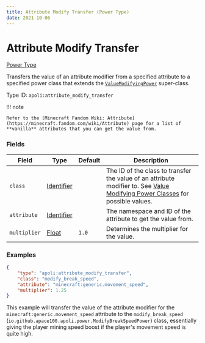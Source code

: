 ```yaml
---
title: Attribute Modify Transfer (Power Type)
date: 2021-10-06
---
```


# Attribute Modify Transfer

[Power Type](../power_types.md)

Transfers the value of an attribute modifier from a specified attribute to a specified power class that extends the [`ValueModifyingPower`](https://github.com/apace100/apoli/blob/master/src/main/java/io/github/apace100/apoli/power/ValueModifyingPower.java) super-class.

Type ID: `apoli:attribute_modify_transfer`

!!! note

    Refer to the [Minecraft Fandom Wiki: Attribute](https://minecraft.fandom.com/wiki/Attribute) page for a list of **vanilla** attributes that you can get the value from.


### Fields

Field | Type | Default | Description
------|------|---------|-------------
`class` | [Identifier](../data_types/identifier.md) | | The ID of the class to transfer the value of an attribute modifier to. See [Value Modifying Power Classes](../../misc/extras/value_modifying_power_classes.md) for possible values.
`attribute` | [Identifier](../data_types/identifier.md) | | The namespace and ID of the attribute to get the value from.
`multiplier` | [Float](../data_types/float.md) | `1.0` | Determines the multiplier for the value.
 

### Examples

```json
{
    "type": "apoli:attribute_modify_transfer",
    "class": "modify_break_speed",
    "attribute": "minecraft:generic.movement_speed",
    "multiplier": 1.25
}
```

This example will transfer the value of the attribute modifier for the `minecraft:generic.movement_speed` attribute to the `modify_break_speed` (`io.github.apace100.apoli.power.ModifyBreakSpeedPower`) class, essentially giving the player mining speed boost if the player's movement speed is quite high.
